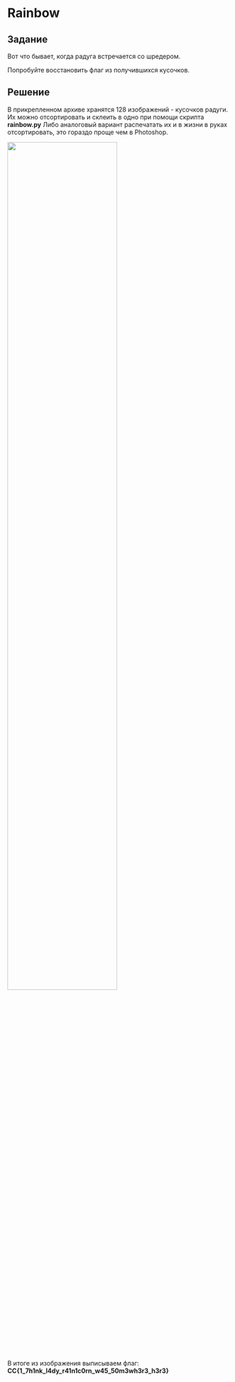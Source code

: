 # Rainbow

## Задание

Вот что бывает, когда радуга встречается со шредером.

Попробуйте восстановить флаг из получившихся кусочков.

## Решение

В прикрепленном архиве хранятся 128 изображений - кусочков радуги. Их можно отсортировать и склеить в одно при помощи скрипта **rainbow.py**
Либо аналоговый вариант распечатать их и в жизни в руках отсортировать, это гораздо проще чем в Photoshop.

<img src="https://raw.githubusercontent.com/gleb270/CyberChallenge_WriteUp/master/PPC/Rainbow/final.png"
     width="70%"></img>

В итоге из изображения выписываем флаг: **CC{1_7h1nk_l4dy_r41n1c0rn_w45_50m3wh3r3_h3r3}**

